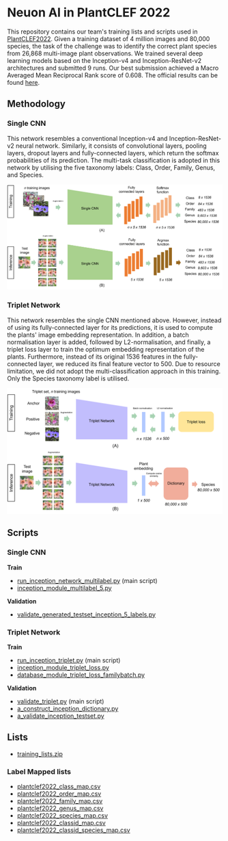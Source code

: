# Neuon AI in PlantCLEF 2022
This repository contains our team's training lists and scripts used in [PlantCLEF2022](https://www.aicrowd.com/challenges/lifeclef-2022-plant). 
 Given a training dataset of 4 million images and 80,000 species, the task of the challenge was to identify the correct plant species from 26,868 multi-image plant observations. We trained several deep learning models based on the Inception-v4 and Inception-ResNet-v2 architectures and submitted 9 runs. Our best submission achieved a Macro Averaged Mean Reciprocal Rank score of 0.608. The official results can be found [here](https://www.imageclef.org/PlantCLEF2022).

## Methodology
### Single CNN
This network resembles a conventional Inception-v4 and Inception-ResNet-v2 neural network. Similarly, it consists of convolutional layers, pooling layers, dropout layers and fully-connected layers, which return the softmax probabilities of its prediction. The multi-task classification is adopted in this network by utilising the five taxonomy labels: Class, Order, Family, Genus, and Species.

![Figure 1](https://github.com/NeuonAI/plantclef2022_challenge/blob/08dbc0e44fed35a0f713608ea4abc34a4b505258/single_cnn.png "Single CNN")


### Triplet Network
This network resembles the single CNN mentioned above. However, instead of using its fully-connected layer for its predictions, it is used to compute the plants' image embedding representation. In addition, a batch normalisation layer is added, followed by L2-normalisation, and finally, a triplet loss layer to train the optimum embedding representation of the plants. Furthermore, instead of its original 1536 features in the fully-connected layer, we reduced its final feature vector to 500. Due to resource limitation, we did not adopt the multi-classification approach in this training. Only the Species taxonomy label is utilised.

![Figure 2](https://github.com/NeuonAI/plantclef2022_challenge/blob/08dbc0e44fed35a0f713608ea4abc34a4b505258/triplet_network.png "Triplet Network")


## Scripts
### Single CNN
**Train**
- [run_inception_network_multilabel.py](https://github.com/NeuonAI/plantclef2022_challenge/blob/9c64445e84d4aa32caaab41a49077ec834d3c3d8/scripts/run_inception_network_multilabel.py) (main script)
- [inception_module_multilabel_5.py](https://github.com/NeuonAI/plantclef2022_challenge/blob/9c64445e84d4aa32caaab41a49077ec834d3c3d8/scripts/inception_module_multilabel_5.py)

**Validation**
- [validate_generated_testset_inception_5_labels.py ](https://github.com/NeuonAI/plantclef2022_challenge/blob/9adb8d43ba8039802e0fbc3e9190047e62290b8c/scripts/validate_generated_testset_inception_5_labels.py)

### Triplet Network
**Train**
- [run_inception_triplet.py](https://github.com/NeuonAI/plantclef2022_challenge/blob/9c64445e84d4aa32caaab41a49077ec834d3c3d8/scripts/run_inception_triplet.py) (main script)
- [inception_module_triplet_loss.py](https://github.com/NeuonAI/plantclef2022_challenge/blob/9c64445e84d4aa32caaab41a49077ec834d3c3d8/scripts/inception_module_triplet_loss.py)
- [database_module_triplet_loss_familybatch.py](https://github.com/NeuonAI/plantclef2022_challenge/blob/9c64445e84d4aa32caaab41a49077ec834d3c3d8/scripts/database_module_triplet_loss_familybatch.py)

**Validation**
- [validate_triplet.py](https://github.com/NeuonAI/plantclef2022_challenge/blob/9adb8d43ba8039802e0fbc3e9190047e62290b8c/scripts/validate_triplet.py) (main script)
- [a_construct_inception_dictionary.py](https://github.com/NeuonAI/plantclef2022_challenge/blob/9adb8d43ba8039802e0fbc3e9190047e62290b8c/scripts/a_construct_inception_dictionary.py)
- [a_validate_inception_testset.py](https://github.com/NeuonAI/plantclef2022_challenge/blob/9adb8d43ba8039802e0fbc3e9190047e62290b8c/scripts/a_validate_inception_testset.py)

## Lists
- [training_lists.zip](https://github.com/NeuonAI/plantclef2022_challenge/releases/download/1.0.0-meta/training_lists.zip)

### Label Mapped lists
- [plantclef2022_class_map.csv](https://github.com/NeuonAI/plantclef2022_challenge/blob/9c64445e84d4aa32caaab41a49077ec834d3c3d8/lists/mapping/plantclef2022_class_map.csv)
- [plantclef2022_order_map.csv](https://github.com/NeuonAI/plantclef2022_challenge/blob/9c64445e84d4aa32caaab41a49077ec834d3c3d8/lists/mapping/plantclef2022_order_map.csv)
- [plantclef2022_family_map.csv](https://github.com/NeuonAI/plantclef2022_challenge/blob/9c64445e84d4aa32caaab41a49077ec834d3c3d8/lists/mapping/plantclef2022_family_map.csv)
- [plantclef2022_genus_map.csv](https://github.com/NeuonAI/plantclef2022_challenge/blob/9c64445e84d4aa32caaab41a49077ec834d3c3d8/lists/mapping/plantclef2022_genus_map.csv)
- [plantclef2022_species_map.csv](https://github.com/NeuonAI/plantclef2022_challenge/blob/9c64445e84d4aa32caaab41a49077ec834d3c3d8/lists/mapping/plantclef2022_species_map.csv)
- [plantclef2022_classid_map.csv](https://github.com/NeuonAI/plantclef2022_challenge/blob/9c64445e84d4aa32caaab41a49077ec834d3c3d8/lists/mapping/plantclef2022_classid_map.csv)
- [plantclef2022_classid_species_map.csv](https://github.com/NeuonAI/plantclef2022_challenge/blob/9c64445e84d4aa32caaab41a49077ec834d3c3d8/lists/mapping/plantclef2022_classid_species_map.csv)
